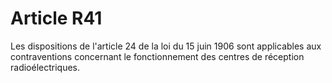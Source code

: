 # Article R41

Les dispositions de l'article 24 de la loi du 15 juin 1906 sont applicables aux contraventions concernant le fonctionnement des centres de réception radioélectriques.